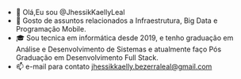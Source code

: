- 👋 Olá,Eu sou @JhessikKaellyLeal
- 👀 Gosto de assuntos relacionados a Infraestrutura, Big Data e Programação Mobile. 
- 🎓 Sou tecnica em informática desde 2019, e tenho graduação em Análise e Desenvolvimento de Sistemas e atualmente faço Pós Graduação em Desenvolvimento Full Stack.
- 📫 e-mail para contato jhessikkaelly.bezerraleal@gmail.com 

<!---
JhessikKaellyLeal/JhessikKaellyLeal is a ✨ special ✨ repository because its `README.md` (this file) appears on your GitHub profile.
You can click the Preview link to take a look at your changes.
--->
